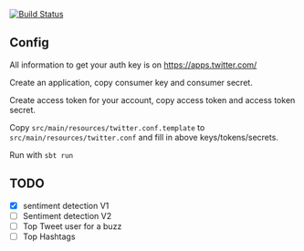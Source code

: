[![Build Status](https://travis-ci.com/jwatelet/buzz-radiant.svg?branch=master)](https://travis-ci.com/jwatelet/buzz-radiant)

## Config ##

All information to get your auth key is on https://apps.twitter.com/

Create an application, copy consumer key and consumer secret.

Create access token for your account, copy access token and access token secret.

Copy `src/main/resources/twitter.conf.template` to `src/main/resources/twitter.conf` and fill in above keys/tokens/secrets.

Run with `sbt run`


## TODO ##

- [X] sentiment detection V1
- [ ] Sentiment detection V2
- [ ] Top Tweet user for a buzz
- [ ] Top Hashtags